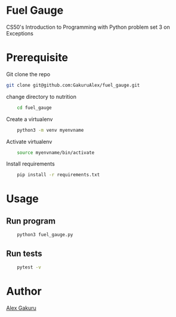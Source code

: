 # Fuel Gauge #

CS50's Introduction to Programming with Python problem set 3 on Exceptions

# Prerequisite #

Git clone the repo

```bash
git clone git@github.com:GakuruAlex/fuel_gauge.git
```

change directory to nutrition

```bash
    cd fuel_gauge
```

Create a virtualenv

```bash
    python3 -m venv myenvname
```

Activate virtualenv

```bash
    source myenvname/bin/activate
```

Install requirements

```bash
    pip install -r requirements.txt
```

# Usage #

## Run program ##

```bash
    python3 fuel_gauge.py
```

## Run tests ##

```bash
    pytest -v
```


# Author #

[Alex Gakuru](https://github.com/GakuruAlex)